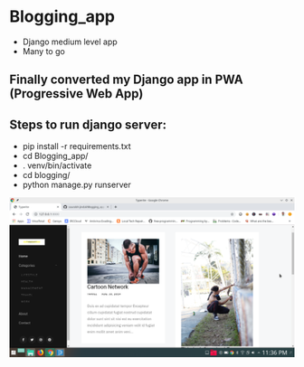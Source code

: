 # Blogging_app
* Django medium level app
* Many to go


## Finally converted my Django app in PWA (Progressive Web App)


## Steps to run django server:

* pip install -r requirements.txt
* cd Blogging_app/
* . venv/bin/activate
* cd blogging/
* python manage.py runserver 


![alt text](Screenshot.png)
